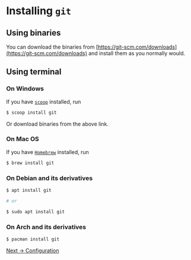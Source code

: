 # Installing `git`

## Using binaries

You can download the binaries from [https://git-scm.com/downloads](https://git-scm.com/downloads) and install them as you normally would.

## Using terminal
### On Windows
If you have [`scoop`](https://github.com/lukesampson/scoop) installed, run

``` bash
$ scoop install git
```

Or download binaries from the above link.

### On Mac OS
If you have [`Homebrew`](https://brew.sh/) installed, run

``` bash
$ brew install git
```

### On Debian and its derivatives
``` bash
$ apt install git

# or

$ sudo apt install git
```

### On Arch and its derivatives
``` bash
$ pacman install git
```

[Next -> Configuration](configuration.md)
